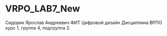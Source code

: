 # VRPO_LAB7_New
Сидорик 
Ярослав
Андреевич
ФИТ
Цифровой дизайн 
Дисциплина ВРПО
курс 1, группа 4, подгруппа 2.

